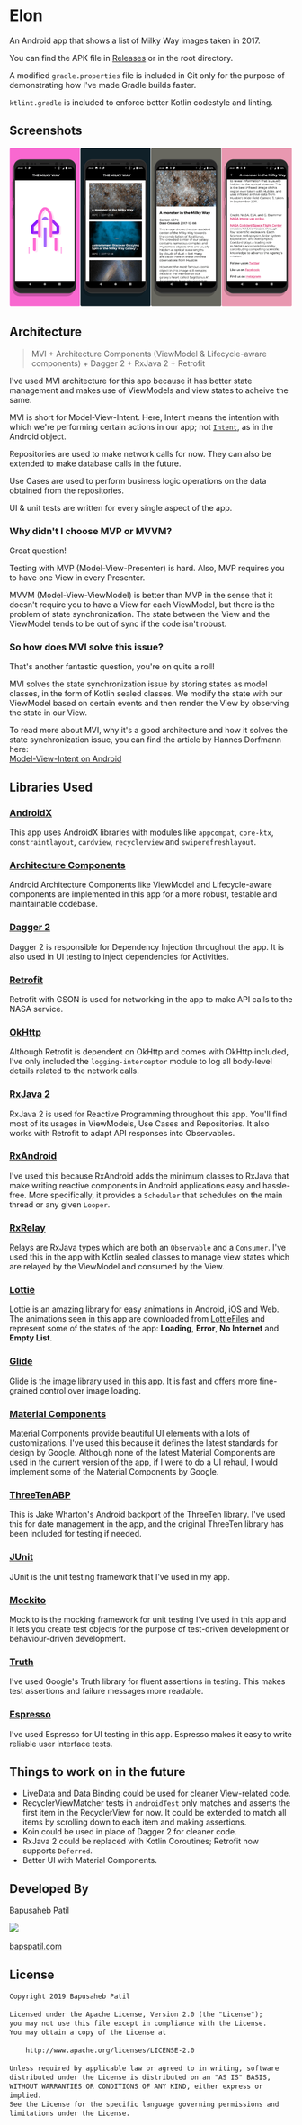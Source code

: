 
# Elon

An Android app that shows a list of Milky Way images taken in 2017.

You can find the APK file in [Releases](https://github.com/bapspatil/Elon/releases) or in the root directory.

A modified `gradle.properties` file is included in Git only for the purpose of demonstrating how I've made Gradle builds faster.

`ktlint.gradle` is included to enforce better Kotlin codestyle and linting.

## Screenshots

<img src="./art/screens_all.png">

## Architecture

> MVI + Architecture Components (ViewModel & Lifecycle-aware components) + Dagger 2 + RxJava 2 + Retrofit

I've used MVI architecture for this app because it has better state management and makes use of ViewModels and view states to acheive the same.

MVI is short for Model-View-Intent. Here, Intent means the intention with which we're performing certain actions in our app; not [`Intent`](https://developer.android.com/reference/android/content/Intent), as in the Android object.

Repositories are used to make network calls for now. They can also be extended to make database calls in the future.

Use Cases are used to perform business logic operations on the data obtained from the repositories.

UI & unit tests are written for every single aspect of the app.

### Why didn't I choose MVP or MVVM?

Great question!

Testing with MVP (Model-View-Presenter) is hard. Also, MVP requires you to have one View in every Presenter.

MVVM (Model-View-ViewModel) is better than MVP in the sense that it doesn't require you to have a View for each ViewModel, but there is the problem of state synchronization. The state between the View and the ViewModel tends to be out of sync if the code isn't robust.

### So how does MVI solve this issue?

That's another fantastic question, you're on quite a roll! 

MVI solves the state synchronization issue by storing states as model classes, in the form of Kotlin sealed classes. We modify the state with our ViewModel based on certain events and then render the View by observing the state in our View.

To read more about MVI, why it's a good architecture and how it solves the state synchronization issue, you can find the article by Hannes Dorfmann here: <br>
[Model-View-Intent on Android](http://hannesdorfmann.com/android/model-view-intent)

## Libraries Used

### [AndroidX](https://developer.android.com/jetpack/androidx/)

This app uses AndroidX libraries with modules like `appcompat`, `core-ktx`, `constraintlayout`, `cardview`, `recyclerview` and `swiperefreshlayout`.

### [Architecture Components](https://developer.android.com/topic/libraries/architecture)

Android Architecture Components like ViewModel and Lifecycle-aware components are implemented in this app for a more robust, testable and maintainable codebase.

### [Dagger 2](http://dagger.dev)

Dagger 2 is responsible for Dependency Injection throughout the app. It is also used in UI testing to inject dependencies for Activities.

### [Retrofit](https://github.com/square/retrofit)

Retrofit with GSON is used for networking in the app to make API calls to the NASA service.

### [OkHttp](https://square.github.io/okhttp/)

Although Retrofit is dependent on OkHttp and comes with OkHttp included, I've only included the `logging-interceptor` module to log all body-level details related to the network calls.

### [RxJava 2](https://github.com/ReactiveX/RxJava)

RxJava 2 is used for Reactive Programming throughout this app. You'll find most of its usages in ViewModels, Use Cases and Repositories. It also works with Retrofit to adapt API responses into Observables.

### [RxAndroid](https://github.com/ReactiveX/RxAndroid)

I've used this because RxAndroid adds the minimum classes to RxJava that make writing reactive components in Android applications easy and hassle-free. More specifically, it provides a `Scheduler` that schedules on the main thread or any given `Looper`.

### [RxRelay](https://github.com/JakeWharton/RxRelay)

Relays are RxJava types which are both an `Observable` and a `Consumer`. I've used this in the app with Kotlin sealed classes to manage view states which are relayed by the ViewModel and consumed by the View.

### [Lottie](https://github.com/airbnb/lottie-android/)

Lottie is an amazing library for easy animations in Android, iOS and Web. The animations seen in this app are downloaded from [LottieFiles](https://lottiefiles.com/) and represent some of the states of the app: **Loading**, **Error**, **No Internet** and **Empty List**.

### [Glide](https://github.com/bumptech/glide)

Glide is the image library used in this app. It is fast and offers more fine-grained control over image loading.

### [Material Components](https://material.io/develop/android/)

Material Components provide beautiful UI elements with a lots of customizations. I've used this because it defines the latest standards for design by Google. Although none of the latest Material Components are used in the current version of the app, if I were to do a UI rehaul, I would implement some of the Material Components by Google.

### [ThreeTenABP](https://github.com/JakeWharton/ThreeTenABP)

This is Jake Wharton's Android backport of the ThreeTen library. I've used this for date management in the app, and the original ThreeTen library has been included for testing if needed.

### [JUnit](https://junit.org/junit4/)

JUnit is the unit testing framework that I've used in my app.

### [Mockito](https://site.mockito.org/)

Mockito is the mocking framework for unit testing I've used in this app and it lets you create test objects for the purpose of test-driven development or behaviour-driven development.

### [Truth](https://github.com/google/truth)

I've used Google's Truth library for fluent assertions in testing. This makes test assertions and failure messages more readable.

### [Espresso](https://developer.android.com/training/testing/espresso)

I've used Espresso for UI testing in this app. Espresso makes it easy to write reliable user interface tests.

## Things to work on in the future

* LiveData and Data Binding could be used for cleaner View-related code.
* RecyclerViewMatcher tests in `androidTest` only matches and asserts the first item in the RecyclerView for now. It could be extended to match all items by scrolling down to each item and making assertions.
* Koin could be used in place of Dagger 2 for cleaner code.
* RxJava 2 could be replaced with Kotlin Coroutines; Retrofit now supports `Deferred`.
* Better UI with Material Components.

## Developed By

Bapusaheb Patil

<img src="https://github.com/bapspatil.png" width="20%">

[bapspatil.com](https://bapspatil.com)

## License

    Copyright 2019 Bapusaheb Patil

    Licensed under the Apache License, Version 2.0 (the "License");
    you may not use this file except in compliance with the License.
    You may obtain a copy of the License at

        http://www.apache.org/licenses/LICENSE-2.0

    Unless required by applicable law or agreed to in writing, software
    distributed under the License is distributed on an "AS IS" BASIS,
    WITHOUT WARRANTIES OR CONDITIONS OF ANY KIND, either express or implied.
    See the License for the specific language governing permissions and
    limitations under the License.
